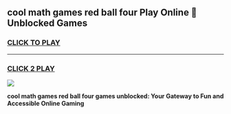 
## cool math games red ball four Play Online 👋 Unblocked Games
<h3>
<a href="https://news.freeplayer.one?title=cool_math_games_red_ball_four&ref=17CMG">CLICK TO PLAY</a></h3>
<hr>

<h3>
<a href="https://news.freeplayer.one?title=cool_math_games_red_ball_four&ref=17CMG">CLICK 2 PLAY</a>
  
</h3>

<a href="https://news.freeplayer.one?title=cool_math_games_red_ball_four&ref=17CMG/"><img src="https://clearcache.store/games.png"></a>


**cool math games red ball four games unblocked: Your Gateway to Fun and Accessible Online Gaming**

